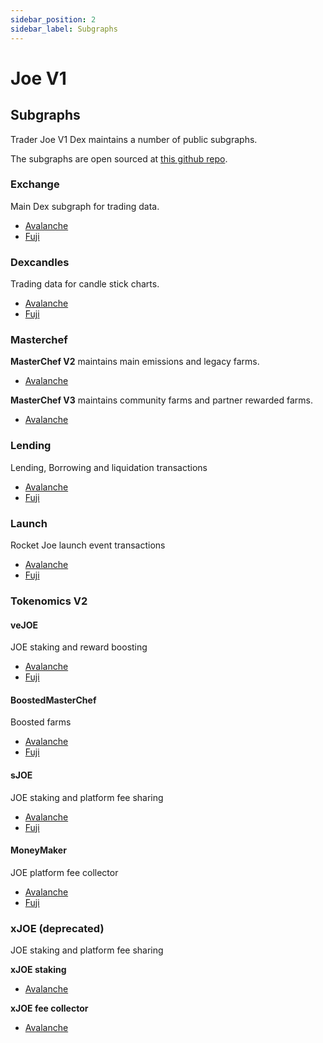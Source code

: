 ```yaml
---
sidebar_position: 2
sidebar_label: Subgraphs
---
```


# Joe V1

## Subgraphs

Trader Joe V1 Dex maintains a number of public subgraphs. 

The subgraphs are open sourced at [this github repo](https://github.com/lfj-gg/joe-subgraphs).

### Exchange

Main Dex subgraph for trading data. 
- [Avalanche](https://thegraph.com/legacy-explorer/subgraph/traderjoe-xyz/exchange)
- [Fuji](https://thegraph.com/hosted-service/subgraph/traderjoe-xyz/exchange-fuji)

### Dexcandles

Trading data for candle stick charts. 
- [Avalanche](https://thegraph.com/legacy-explorer/subgraph/traderjoe-xyz/dexcandles)
- [Fuji](https://thegraph.com/hosted-service/subgraph/traderjoe-xyz/dexcandles-fuji)

### Masterchef

**MasterChef V2** maintains main emissions and legacy farms. 
- [Avalanche](https://thegraph.com/legacy-explorer/subgraph/traderjoe-xyz/masterchefv2)

**MasterChef V3** maintains community farms and partner rewarded farms. 
- [Avalanche](https://thegraph.com/legacy-explorer/subgraph/traderjoe-xyz/masterchefv3)

### Lending

Lending, Borrowing and liquidation transactions
- [Avalanche](https://thegraph.com/legacy-explorer/subgraph/traderjoe-xyz/lending)
- [Fuji](https://thegraph.com/hosted-service/subgraph/traderjoe-xyz/lending-fuji)

### Launch

Rocket Joe launch event transactions
- [Avalanche](https://thegraph.com/legacy-explorer/subgraph/traderjoe-xyz/rocket)
- [Fuji](https://thegraph.com/hosted-service/subgraph/traderjoe-xyz/rocket-fuji)

### Tokenomics V2

#### veJOE
JOE staking and reward boosting
- [Avalanche](https://thegraph.com/legacy-explorer/subgraph/traderjoe-xyz/vejoe)
- [Fuji](https://thegraph.com/hosted-service/subgraph/traderjoe-xyz/vejoe-fuji)

#### BoostedMasterChef
Boosted farms 
- [Avalanche](https://thegraph.com/legacy-explorer/subgraph/traderjoe-xyz/boosted-master-chef)
- [Fuji](https://thegraph.com/hosted-service/subgraph/traderjoe-xyz/boosted-master-chef-fuji)

#### sJOE
JOE staking and platform fee sharing
- [Avalanche](https://thegraph.com/legacy-explorer/subgraph/traderjoe-xyz/sjoe)
- [Fuji](https://thegraph.com/hosted-service/subgraph/traderjoe-xyz/sjoe-fuji)

#### MoneyMaker
JOE platform fee collector
- [Avalanche](https://thegraph.com/legacy-explorer/subgraph/traderjoe-xyz/money-maker)
- [Fuji](https://thegraph.com/hosted-service/subgraph/traderjoe-xyz/money-maker-fuji)


### xJOE (deprecated)
JOE staking and platform fee sharing

**xJOE staking**
- [Avalanche](https://thegraph.com/legacy-explorer/subgraph/traderjoe-xyz/bar)

**xJOE fee collector**
- [Avalanche](https://thegraph.com/legacy-explorer/subgraph/traderjoe-xyz/makerv2)

